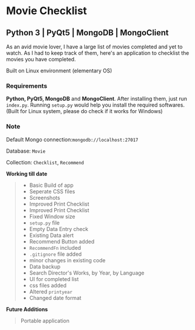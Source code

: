 Movie Checklist
=
## Python 3 | PyQt5 | MongoDB | MongoClient

As an avid movie lover, I have a large list of movies completed and yet to watch. As I had to keep track of them, here's an application to checklist the movies you have completed.

Built on Linux environment (elementary OS)

### Requirements
**Python, PyQt5, MongoDB** and **MongoClient**. After installing them, just run `index.py`.
Running `setup.py` would help you install the required softwares. (Built for Linux system, please do check if it works for Windows)

### Note 

Default Mongo connection:`mongodb://localhost:27017`

Database: `Movie`

Collection: `Checklist`, `Recommend`

**Working till date**
> - Basic Build of app
> - Seperate CSS files
> - Screenshots
> - Improved Print Checklist
> - Improved Print Checklist
> - Fixed Window size
> - `setup.py` file
> - Empty Data Entry check
> - Existing Data alert 
> - Recommend Button added
> - `RecommendFn` included
> - `.gitignore` file added
> - minor changes in existing code
> - Data backup
> - Search Director's Works, by Year, by Language
> - UI for completed list
> - css files added
> - Altered `printyear`
> - Changed date format

**Future Additions**
> Portable application